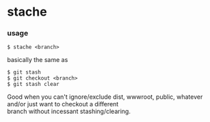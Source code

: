 # stache

### usage
```$ stache <branch>```

basically the same as  

```
$ git stash
$ git checkout <branch>
$ git stash clear
```

Good when you can't ignore/exclude dist, wwwroot, public, whatever and/or just want to checkout a different  
branch without incessant stashing/clearing.

